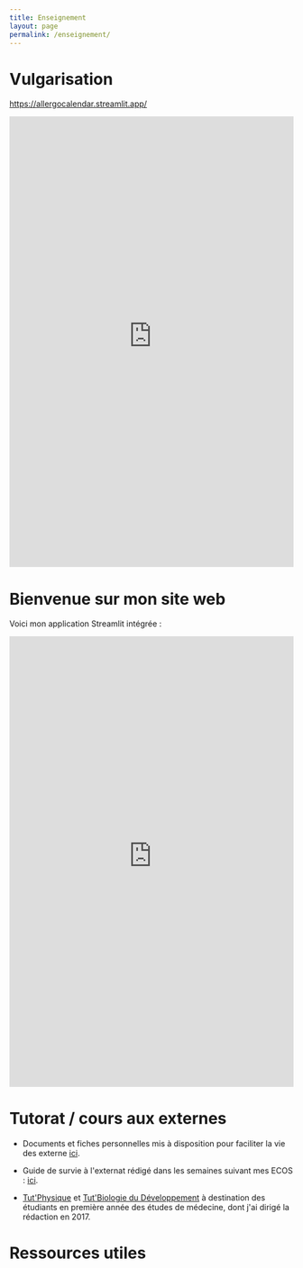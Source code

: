 ```yaml
---
title: Enseignement
layout: page
permalink: /enseignement/
---
```


# Vulgarisation

https://allergocalendar.streamlit.app/ 

 <iframe src="https://allergocalendar.streamlit.app/"></iframe>

 <html lang="fr">
<head>
    <meta charset="UTF-8">
    <meta name="viewport" content="width=device-width, initial-scale=1.0">
    <title>Mon Site Web</title>
    <style>
        iframe {
            width: 100%;
            height: 800px; /* Ajustez cette hauteur en fonction de vos besoins */
            border: none; /* Supprime les bordures de l'iframe */
        }
    </style>
</head>
<body>
    <h1>Bienvenue sur mon site web</h1>
    <p>Voici mon application Streamlit intégrée :</p>
    <iframe src="https://allergocalendar.streamlit.app/"></iframe>
</body>
</html>


# Tutorat / cours aux externes

- Documents et fiches personnelles mis à disposition pour faciliter la vie des externe [ici](https://drive.google.com/drive/folders/1-Ob_YmvAr1tkJx6EplOUOi9tOvie137y?usp=drive_link).

- Guide de survie à l'externat rédigé dans les semaines suivant mes ECOS : [ici](https://bendjelal.github.io/enseignement/survie_externe.html).

- [Tut'Physique](https://drive.google.com/file/d/17VgBKymZdykhiSQzvBQEDLcgaoNamVCW/view) et [Tut'Biologie du Développement](https://drive.google.com/file/d/17H-H5dqWLdVZrgsdDLH7bNZzYC9anwsS/view?usp=sharing) à destination des étudiants en première année des études de médecine, dont j'ai dirigé la rédaction en 2017.

# Ressources utiles
